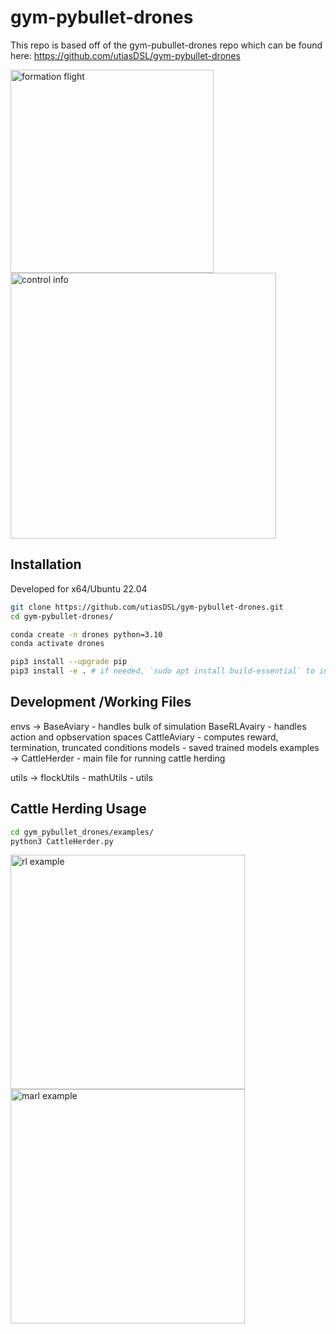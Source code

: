 # gym-pybullet-drones

This repo is based off of the gym-pubullet-drones repo which can be found here:
https://github.com/utiasDSL/gym-pybullet-drones

<img src="gym_pybullet_drones/assets/helix.gif" alt="formation flight" width="325"> <img src="gym_pybullet_drones/assets/helix.png" alt="control info" width="425">

## Installation

Developed for x64/Ubuntu 22.04

```sh
git clone https://github.com/utiasDSL/gym-pybullet-drones.git
cd gym-pybullet-drones/

conda create -n drones python=3.10
conda activate drones

pip3 install --upgrade pip
pip3 install -e . # if needed, `sudo apt install build-essential` to install `gcc` and build `pybullet`

```

## Development /Working Files
envs -> BaseAviary - handles bulk of simulation 
        BaseRLAvairy - handles action and opbservation spaces
        CattleAviary - computes reward, termination, truncated conditions
        models - saved trained models
examples -> CattleHerder - main file for running cattle herding

utils -> flockUtils - 
         mathUtils -
         utils



## Cattle Herding Usage

```sh
cd gym_pybullet_drones/examples/
python3 CattleHerder.py
```

<img src="gym_pybullet_drones/assets/rl.gif" alt="rl example" width="375"> <img src="gym_pybullet_drones/assets/marl.gif" alt="marl example" width="375">
